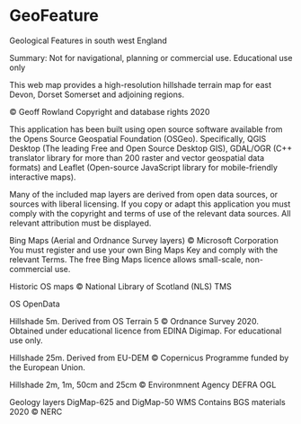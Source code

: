 # GeoFeature
Geological Features in south west England 

Summary: Not for navigational, planning or commercial use. Educational use only

This web map provides a high-resolution hillshade terrain map for east Devon, Dorset Somerset and adjoining regions.

&copy; Geoff Rowland Copyright and database rights 2020

This application has been built using open source software available from the Opens Source Geospatial Foundation (OSGeo). Specifically, QGIS Desktop (The leading Free and Open Source Desktop GIS), GDAL/OGR (C++ translator library for more than 200 raster and vector geospatial data formats) and Leaflet (Open-source JavaScript library for mobile-friendly interactive maps).

Many of the included map layers are derived from open data sources, or sources with liberal licensing.  If you copy or adapt this application you must comply with the copyright and terms of use of the relevant data sources. All relevant attribution must be displayed.

Bing Maps (Aerial and Ordnance Survey layers) &copy; Microsoft Corporation You must register and use your own Bing Maps Key and comply with the relevant Terms. The free Bing Maps licence allows small-scale, non-commercial use.

Historic OS maps &copy; National Library of Scotland (NLS) TMS

OS OpenData

Hillshade 5m. Derived from OS Terrain 5 &copy; Ordnance Survey 2020. Obtained under educational licence from EDINA Digimap. For educational use only.

Hillshade 25m. Derived from EU-DEM &copy; Copernicus Programme funded by the European Union.

Hillshade 2m, 1m, 50cm and 25cm  &copy; Environmnent Agency DEFRA OGL

Geology layers DigMap-625 and DigMap-50 WMS Contains BGS materials 2020 &copy; NERC


